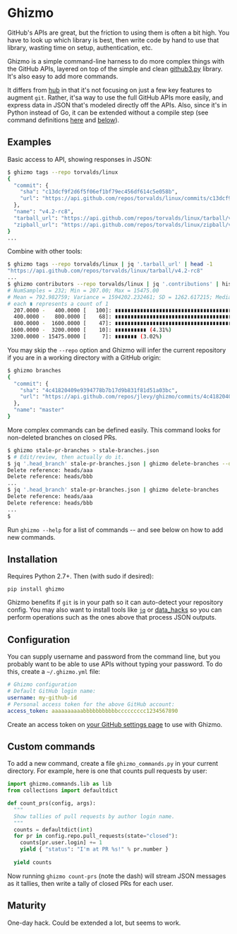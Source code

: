 # Ghizmo

GitHub's APIs are great, but the friction to using them is often a bit high.
You have to look up which library is best, then write code by hand to use that library,
wasting time on setup, authentication, etc.

Ghizmo is a simple command-line harness to do more complex things with the GitHub APIs,
layered on top of the simple and clean [github3.py](https://github.com/sigmavirus24/github3.py) library.
It's also easy to add more commands.

It differs from [hub](https://github.com/github/hub) in that it's not focusing on just a few key features to augment `git`.
Rather, it'sa way to use the full GitHub APIs more easily,
and express data in JSON that's modeled directly off the APIs.
Also, since it's in Python instead of Go, it can be extended without a compile step
(see command definitions [here](ghizmo/commands) and [below](#custom-commands)).

## Examples

Basic access to API, showing responses in JSON:

```bash
$ ghizmo tags --repo torvalds/linux
{
  "commit": {
    "sha": "c13dcf9f2d6f5f06ef1bf79ec456df614c5e058b", 
    "url": "https://api.github.com/repos/torvalds/linux/commits/c13dcf9f2d6f5f06ef1bf79ec456df614c5e058b"
  }, 
  "name": "v4.2-rc8", 
  "tarball_url": "https://api.github.com/repos/torvalds/linux/tarball/v4.2-rc8", 
  "zipball_url": "https://api.github.com/repos/torvalds/linux/zipball/v4.2-rc8"
}
...
```

Combine with other tools:

```bash
$ ghizmo tags --repo torvalds/linux | jq '.tarball_url' | head -1
"https://api.github.com/repos/torvalds/linux/tarball/v4.2-rc8"
...
$ ghizmo contributors --repo torvalds/linux | jq '.contributions' | histogram.py -B400,800,1600,3200,6400 -p
# NumSamples = 232; Min = 207.00; Max = 15475.00
# Mean = 792.982759; Variance = 1594202.232461; SD = 1262.617215; Median 464.500000
# each ∎ represents a count of 1
  207.0000 -   400.0000 [   100]: ∎∎∎∎∎∎∎∎∎∎∎∎∎∎∎∎∎∎∎∎∎∎∎∎∎∎∎∎∎∎∎∎∎∎∎∎∎∎∎∎∎∎∎∎∎∎∎∎∎∎∎∎∎∎∎∎∎∎∎∎∎∎∎∎∎∎∎∎∎∎∎∎∎∎∎∎∎∎∎∎∎∎∎∎∎∎∎∎∎∎∎∎∎∎∎∎∎∎∎∎ (43.10%)
  400.0000 -   800.0000 [    68]: ∎∎∎∎∎∎∎∎∎∎∎∎∎∎∎∎∎∎∎∎∎∎∎∎∎∎∎∎∎∎∎∎∎∎∎∎∎∎∎∎∎∎∎∎∎∎∎∎∎∎∎∎∎∎∎∎∎∎∎∎∎∎∎∎∎∎∎∎ (29.31%)
  800.0000 -  1600.0000 [    47]: ∎∎∎∎∎∎∎∎∎∎∎∎∎∎∎∎∎∎∎∎∎∎∎∎∎∎∎∎∎∎∎∎∎∎∎∎∎∎∎∎∎∎∎∎∎∎∎ (20.26%)
 1600.0000 -  3200.0000 [    10]: ∎∎∎∎∎∎∎∎∎∎ (4.31%)
 3200.0000 - 15475.0000 [     7]: ∎∎∎∎∎∎∎ (3.02%)
```

You may skip the `--repo` option and Ghizmo will infer the current repository if you are in a working directory with a GitHub origin:

```bash
$ ghizmo branches
{
  "commit": {
    "sha": "4c41820409e9394778b7b17d9b831f81d51a03bc", 
    "url": "https://api.github.com/repos/jlevy/ghizmo/commits/4c41820409e9394778b7b17d9b831f81d51a03bc"
  }, 
  "name": "master"
}
```

More complex commands can be defined easily.
This command looks for non-deleted branches on closed PRs.
```bash
$ ghizmo stale-pr-branches > stale-branches.json
$ # Edit/review, then actually do it.
$ jq '.head_branch' stale-pr-branches.json | ghizmo delete-branches --dry-run 
Delete reference: heads/aaa
Delete reference: heads/bbb
...
$ jq '.head_branch' stale-pr-branches.json | ghizmo delete-branches
Delete reference: heads/aaa
Delete reference: heads/bbb
...
$
```

Run `ghizmo --help` for a list of commands -- and see below on how to add new commands.


## Installation

Requires Python 2.7+. Then (with sudo if desired):

```
pip install ghizmo
```

Ghizmo benefits if `git` is in your path so it can auto-detect your repository config.
You may also want to install tools like
[`jq`](https://github.com/stedolan/jq) or [data_hacks](https://github.com/bitly/data_hacks) 
so you can perform operations such as the ones above that process JSON outputs.


## Configuration

You can supply username and password from the command line, but you probably want to be able to use APIs without typing your
password. To do this, create a `~/.ghizmo.yml` file:

```yaml
# Ghizmo configuration
# Default GitHub login name:
username: my-github-id
# Personal access token for the above GitHub account:
access_token: aaaaaaaaaabbbbbbbbbbbccccccccc1234567890
```

Create an access token on [your GitHub settings page](https://github.com/settings/tokens) to use with Ghizmo.


## Custom commands

To add a new command, create a file `ghizmo_commands.py` in your current directory.
For example, here is one that counts pull requests by user:

```python
import ghizmo.commands.lib as lib
from collections import defaultdict

def count_prs(config, args):
  """
  Show tallies of pull requests by author login name.
  """
  counts = defaultdict(int)
  for pr in config.repo.pull_requests(state="closed"):
    counts[pr.user.login] += 1
    yield { "status": "I'm at PR %s!" % pr.number }
  
  yield counts
```

Now running `ghizmo count-prs` (note the dash) will stream JSON messages as it tallies,
then write a tally of closed PRs for each user.


## Maturity

One-day hack. Could be extended a lot, but seems to work.
